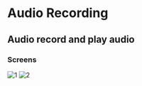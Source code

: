 # Audio Recording
## Audio record and play audio

### Screens
![1](https://user-images.githubusercontent.com/10918083/33169382-7b6de3fa-d06a-11e7-9113-dcf6590c2b04.png) ![2](https://user-images.githubusercontent.com/10918083/33169388-8435c2c8-d06a-11e7-9202-c279a17f181a.png)
